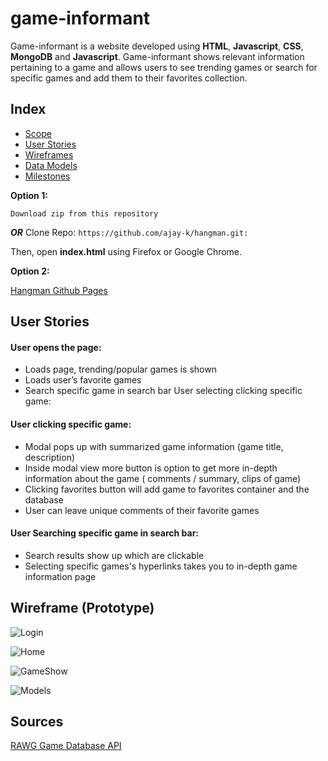 
# game-informant

Game-informant is a website developed using **HTML**, **Javascript**, **CSS**,    **MongoDB** and **Javascript**.  Game-informant shows relevant information pertaining to a game and allows users to see trending games or search for specific games and add them to their favorites collection.



## Index
- [Scope](#Scope)
- [User Stories](#user-stories)
- [Wireframes](#wireframes)
- [Data Models](#data-models)
- [Milestones](#milestones)

 __Option 1:__

```Download zip from this repository ```
 
 ___OR___   Clone Repo: ```https://github.com/ajay-k/hangman.git: ```


Then, open __index.html__ using Firefox or Google Chrome.

 __Option 2:__
 
[Hangman Github Pages](https://ajay-k.github.io/hangman/)

## User Stories

#### User opens the page:

- Loads page, trending/popular games is shown
- Loads user’s favorite games 
- Search specific game in search bar
User selecting clicking specific game:

#### User  clicking specific game:
- Modal pops up with summarized game information (game title, description)
- Inside modal view more button is option to get more in-depth information about the game ( comments / summary, clips of game)
- Clicking favorites button will add game to favorites container and the database
- User can leave unique comments of their favorite games

#### User Searching specific game in search bar:
- Search results show up which are clickable
- Selecting specific games's hyperlinks takes you to in-depth game information page



## Wireframe (Prototype)
![Login](https://github.com/jakerjohnson21/game-informant/blob/submaster/screenshots/loginWireFrame.png?raw=true)

![Home](https://github.com/jakerjohnson21/game-informant/blob/submaster/screenshots/homePage.png?raw=true)

![GameShow](https://github.com/jakerjohnson21/game-informant/blob/submaster/screenshots/homePage.png?raw=true)

![Models](https://github.com/jakerjohnson21/game-informant/blob/submaster/screenshots/modelsERD.png?raw=true)



## Sources
[RAWG Game Database API](https://rawg.io/apidocs)